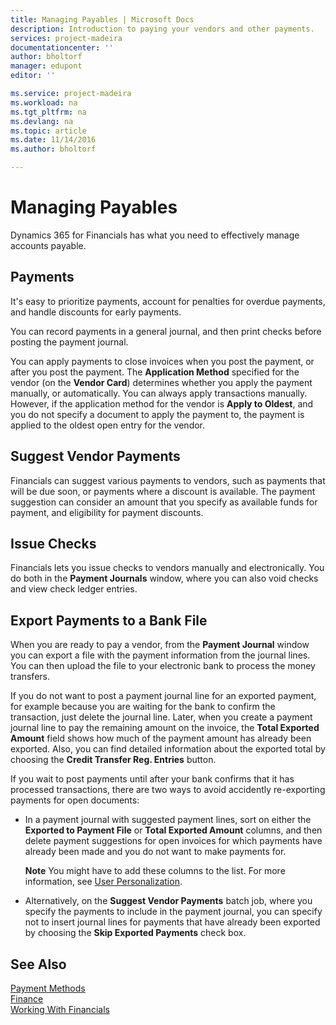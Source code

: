 ```yaml
---
title: Managing Payables | Microsoft Docs
description: Introduction to paying your vendors and other payments.
services: project-madeira
documentationcenter: ''
author: bholtorf
manager: edupont
editor: ''

ms.service: project-madeira
ms.workload: na
ms.tgt_pltfrm: na
ms.devlang: na
ms.topic: article
ms.date: 11/14/2016
ms.author: bholtorf

---
```

# Managing Payables
Dynamics 365 for Financials has what you need to effectively manage accounts payable.  

## Payments
It's easy to prioritize payments, account for penalties for overdue payments, and handle discounts for early payments.

You can record payments in a general journal, and then print checks before posting the payment journal.

You can apply payments to close invoices when you post the payment, or after you post the payment. The **Application Method** specified for the vendor (on the **Vendor Card**) determines whether you apply the payment manually, or automatically. You can always apply transactions manually. However, if the application method for the vendor is **Apply to Oldest**, and you do not specify a document to apply the payment to, the payment is applied to the oldest open entry for the vendor.

## Suggest Vendor Payments
Financials can suggest various payments to vendors, such as payments that will be due soon, or payments where a discount is available. The payment suggestion can consider an amount that you specify as available funds for payment, and eligibility for payment discounts.

## Issue Checks
Financials lets you issue checks to vendors manually and electronically. You do both in the **Payment Journals** window, where you can also void checks and view check ledger entries.

## Export Payments to a Bank File
When you are ready to pay a vendor, from the **Payment Journal** window you can export a file with the payment information from the journal lines. You can then upload the file to your electronic bank to process the money transfers.

If you do not want to post a payment journal line for an exported payment, for example because you are waiting for the bank to confirm the transaction, just delete the journal line. Later, when you create a payment journal line to pay the remaining amount on the invoice, the **Total Exported Amount** field shows how much of the payment amount has already been exported. Also, you can find detailed information about the exported total by choosing the **Credit Transfer Reg. Entries** button.

If you wait to post payments until after your bank confirms that it has processed transactions, there are two ways to avoid accidently re-exporting payments for open documents:  

* In a payment journal with suggested payment lines, sort on either the **Exported to Payment File** or **Total Exported Amount** columns, and then delete payment suggestions for open invoices for which payments have already been made and you do not want to make payments for.
  
    **Note** You might have to add these columns to the list. For more information, see [User Personalization](ui-user-personalization.md).  
* Alternatively, on the **Suggest Vendor Payments** batch job, where you specify the payments to include in the payment journal, you can specify not to insert journal lines for payments that have already been exported by choosing the **Skip Exported Payments** check box.

## See Also
[Payment Methods](finance-payment-methods.md)  
[Finance](finance.md)  
[Working With Financials](ui-work-product.md)

